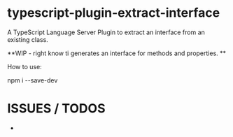 # typescript-plugin-extract-interface

A TypeScript Language Server Plugin to extract an interface from an existing class. 

**WIP - right know ti generates an interface for methods and properties. **

How to use: 

npm i --save-dev 

# ISSUES / TODOS

 * 